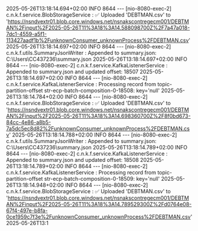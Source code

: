 2025-05-26T13:18:14.694+02:00  INFO 8644 --- [nio-8080-exec-2] c.n.k.f.service.BlobStorageService       : ✅ Uploaded 'DEBTMAN.csv' to 'https://nsndvextr01.blob.core.windows.net/nsnakscontregecm001/DEBTMAN%2Finput%2F2025-05-26T11%3A18%3A14.588098700Z%2F7a47a018-7dc1-4559-a5f1-113427aadf1b%2FunknownConsumer_unknownProcess%2FDEBTMAN.csv'
2025-05-26T13:18:14.697+02:00  INFO 8644 --- [nio-8080-exec-2] c.n.k.f.utils.SummaryJsonWriter          : Appended to summary.json: C:\Users\CC437236\summary.json
2025-05-26T13:18:14.697+02:00  INFO 8644 --- [nio-8080-exec-2] c.n.k.f.service.KafkaListenerService     : Appended to summary.json and updated offset: 18507
2025-05-26T13:18:14.697+02:00  INFO 8644 --- [nio-8080-exec-2] c.n.k.f.service.KafkaListenerService     : Processing record from topic-partition-offset str-ecp-batch-composition-0-18508: key='null'
2025-05-26T13:18:14.784+02:00  INFO 8644 --- [nio-8080-exec-2] c.n.k.f.service.BlobStorageService       : ✅ Uploaded 'DEBTMAN.csv' to 'https://nsndvextr01.blob.core.windows.net/nsnakscontregecm001/DEBTMAN%2Finput%2F2025-05-26T11%3A18%3A14.698360700Z%2F8f0bd673-84cc-4e86-a8b5-7a5dc5ec8d82%2FunknownConsumer_unknownProcess%2FDEBTMAN.csv'
2025-05-26T13:18:14.788+02:00  INFO 8644 --- [nio-8080-exec-2] c.n.k.f.utils.SummaryJsonWriter          : Appended to summary.json: C:\Users\CC437236\summary.json
2025-05-26T13:18:14.789+02:00  INFO 8644 --- [nio-8080-exec-2] c.n.k.f.service.KafkaListenerService     : Appended to summary.json and updated offset: 18508
2025-05-26T13:18:14.789+02:00  INFO 8644 --- [nio-8080-exec-2] c.n.k.f.service.KafkaListenerService     : Processing record from topic-partition-offset str-ecp-batch-composition-0-18509: key='null'
2025-05-26T13:18:14.948+02:00  INFO 8644 --- [nio-8080-exec-2] c.n.k.f.service.BlobStorageService       : ✅ Uploaded 'DEBTMAN.csv' to 'https://nsndvextr01.blob.core.windows.net/nsnakscontregecm001/DEBTMAN%2Finput%2F2025-05-26T11%3A18%3A14.789529300Z%2Fd0764e08-67f4-497e-b8fa-0ce1959c7f3e%2FunknownConsumer_unknownProcess%2FDEBTMAN.csv'
2025-05-26T13:1
